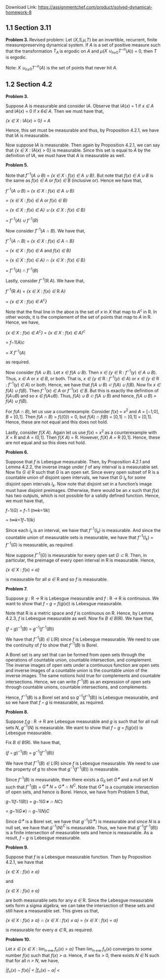 Download Link: https://assignmentchef.com/product/solved-dynamical-homework-8
<br>
<h2>1.1            Section 3.11</h2>

<strong>Problem 3. </strong>Revised problem: Let (<em>X,S,µ,T</em>) be an invertible, recurrent, finite measurepreserving dynamical system. If <em>A </em>is a set of positive measure such that the transformation <em>T<sub>A </sub></em>is ergodic on <em>A </em>and <em>µ</em>(<em>X  ∪<sub>n≥</sub></em><sub>0</sub><em>T<sup>−n</sup></em>(<em>A</em>)) = 0, then <em>T </em>is ergodic.

Note: <em>X  ∪<sub>n≥</sub></em><sub>0</sub><em>T<sup>−n</sup></em>(<em>A</em>) is the set of points that never hit <em>A</em>.

<h2>1.2            Section 4.2</h2>

<strong>Problem 3.</strong>

Suppose <em>A </em>is measurable and consider I<em>A</em>. Observe that I<em>A</em>(<em>x</em>) = 1 if <em>x ∈ A </em>and I<em>A</em>(<em>x</em>) = 0 if <em>x 6∈ A</em>. Then we must have that,

<em>{x ∈ X </em>: I<em>A</em>(<em>x</em>) <em>&gt; </em>0<em>} </em>= <em>A</em>

Hence, this set must be measurable and thus, by Proposition 4.2.1, we have that I<em>A </em>is measurable.

Now suppose I<em>A </em>is measurable. Then again by Proposition 4.2.1, we can say that <em>{x ∈ X </em>: I<em>A</em>(<em>x</em>) <em>&gt; </em>0<em>} </em>is measurable. Since this set is equal to <em>A </em>by the definition of I<em>A</em>, we must have that <em>A </em>is measurable as well.

<strong>Problem 5.</strong>

Note that <em>f<sup>−</sup></em><sup>1</sup>(<em>A ∪ B</em>) = <em>{x ∈ X </em>: <em>f</em>(<em>x</em>) <em>∈ A ∪ B}</em>. But note that <em>f</em>(<em>x</em>) <em>∈ A ∪ B </em>is the same as <em>f</em>(<em>x</em>) <em>∈ A </em>or <em>f</em>(<em>x</em>) <em>∈ B </em>(inclusive or). Hence we have that,

<em>f<sup>−</sup></em><sup>1</sup>(<em>A ∪ B</em>) = <em>{x ∈ X </em>: <em>f</em>(<em>x</em>) <em>∈ A ∪ B}</em>

= <em>{x ∈ X </em>: <em>f</em>(<em>x</em>) <em>∈ A </em>or <em>f</em>(<em>x</em>) <em>∈ B}</em>

= <em>{x ∈ X </em>: <em>f</em>(<em>x</em>) <em>∈ A} ∪ {x ∈ X </em>: <em>f</em>(<em>x</em>) <em>∈ B}</em>

= <em>f<sup>−</sup></em><sup>1</sup>(<em>A</em>) <em>∪ f<sup>−</sup></em><sup>1</sup>(<em>B</em>)

Now consider <em>f<sup>−</sup></em><sup>1</sup>(<em>A ∩ B</em>). We have that,

<em>f<sup>−</sup></em><sup>1</sup>(<em>A ∩ B</em>) = <em>{x ∈ X </em>: <em>f</em>(<em>x</em>) <em>∈ A ∩ B}</em>

= <em>{x ∈ X </em>: <em>f</em>(<em>x</em>) <em>∈ A </em>and <em>f</em>(<em>x</em>) <em>∈ B}</em>

= <em>{x ∈ X </em>: <em>f</em>(<em>x</em>) <em>∈ A} ∩ {x ∈ X </em>: <em>f</em>(<em>x</em>) <em>∈ B}</em>

= <em>f<sup>−</sup></em><sup>1</sup>(<em>A</em>) <em>∩ f<sup>−</sup></em><sup>1</sup>(<em>B</em>)

Lastly, consider <em>f<sup>−</sup></em><sup>1</sup>(R <em> A</em>). We have that,

<em>f<sup>−</sup></em><sup>1</sup>(R <em> A</em>) = <em>{x ∈ X </em>: <em>f</em>(<em>x</em>) <em>∈ </em>R <em> A}</em>

= <em>{x ∈ X </em>: <em>f</em>(<em>x</em>) <em>∈ A<sup>c</sup>}</em>

Note that the final line in the aboe is the set of <em>x </em>in <em>X </em>that map to <em>A<sup>c </sup></em>in R. In other words, it is the complement of the set of points that map to <em>A </em>in R. Hence, we have,

<em>{x ∈ X </em>: <em>f</em>(<em>x</em>) <em>∈ A<sup>c</sup>} </em>= <em>{x ∈ X </em>: <em>f</em>(<em>x</em>) <em>∈ A}<sup>c</sup></em>

= <em>f</em><em>−</em>1(<em>A</em>)<em>c</em>

= <em>X  f<sup>−</sup></em><sup>1</sup>(<em>A</em>)

as required.

Now consider <em>f</em>(<em>A ∪ B</em>). Let <em>x ∈ f</em>(<em>A ∪ B</em>). Then <em>x ∈ {y ∈ </em>R : <em>f<sup>−</sup></em><sup>1</sup>(<em>y</em>) <em>∈ A ∪ B</em>). Thus, <em>x ∈ A </em>or <em>x ∈ B</em>, or both. That is, <em>x ∈ {y ∈ </em>R : <em>f<sup>−</sup></em><sup>1</sup>(<em>y</em>) <em>∈ A</em>) or <em>x ∈ {y ∈ </em>R : <em>f<sup>−</sup></em><sup>1</sup>(<em>y</em>) <em>∈ A</em>) or both. Hence, we have that <em>f</em>(<em>A ∪ B</em>) <em>⊂ f</em>(<em>A</em>) <em>∪ f</em>(<em>B</em>). Now fix <em>x ∈ f</em>(<em>A</em>) <em>∪ f</em>(<em>B</em>). Then <em>f<sup>−</sup></em><sup>1</sup>(<em>x</em>) <em>∈ A </em>or <em>f<sup>−</sup></em><sup>1</sup>(<em>x</em>) <em>∈ B</em>. But this is exactly the definition of <em>f</em>(<em>A∪B</em>) and so <em>x ∈ f</em>(<em>A∪B</em>). Thus, <em>f</em>(<em>A</em>) <em>∪ B ⊂ f</em>(<em>A ∪ B</em>) and hence, <em>f</em>(<em>A ∪ B</em>) = <em>f</em>(<em>A</em>) <em>∪ f</em>(<em>B</em>).

For <em>f</em>(<em>A ∩ B</em>), let us use a counterexample. Consider <em>f</em>(<em>x</em>) = <em>x</em><sup>2 </sup>and <em>A </em>= [<em>−</em>1<em>,</em>0], <em>B </em>= [0<em>,</em>1]. Then <em>f</em>(<em>A ∩ B</em>) = <em>f</em>(<em>{</em>0<em>}</em>) = 0, but <em>f</em>(<em>A</em>) <em>∩ f</em>(<em>B</em>) = [0<em>,</em>1] <em>∩ </em>[0<em>,</em>1] = [0<em>,</em>1]. Hence, these are not equal and this does not hold.

Lastly, consider <em>f</em>(<em>X  A</em>). Again let us use <em>f</em>(<em>x</em>) = <em>x</em><sup>2 </sup>as a counterexample with <em>X </em>= R and <em>A </em>= (0<em>,</em>1]. Then <em>f</em>(<em>X  A</em>) = R. However, <em>f</em>(<em>X</em>) <em> A </em>= R <em> </em>[0<em>,</em>1]. Hence, these are not equal and so this does not hold.

<strong>Problem 6.</strong>

Suppose that <em>f </em>is Lebesgue measurable. Then, by Proposition 4.2.1 and Lemma 4.2.2, the inverse image under <em>f </em>of any interval is a measurable set. Now fix <em>G ∈ </em>R such that <em>G </em>is an open set. Since every open subset of R is a countable union of disjoint open intervals, we have that <em>G </em><em>I<sub>k </sub></em>for some disjoint open intervals <em>I<sub>k</sub></em>. Now note that disjoint set in a function’s image must have disjoint preimages. Otherwise, there would be an <em>x </em>such that <em>f</em>(<em>x</em>) has two outputs, which is not possible for a validly defined function. Hence, we must have that,

<em>f</em><em>−</em>1(<em>G</em>) = <em>f</em><em>−</em>1 (<em>t</em><em>∞k</em>=1<em>I</em><em>k</em>)

= <em>t</em><em>∞k</em>=1<em>f</em><em>−</em>1(<em>I</em><em>k</em>)

Since each <em>I<sub>k </sub></em>is an interval, we have that <em>f<sup>−</sup></em><sup>1</sup>(<em>I<sub>k</sub></em>) is measurable. And since the countable union of measurable sets is measurable, we have that <em>f<sup>−</sup></em><sup>1</sup>(<em>I<sub>k</sub></em>) = <em>f<sup>−</sup></em><sup>1</sup>(<em>G</em>) is measurable, as required.

Now suppose <em>f<sup>−</sup></em><sup>1</sup>(<em>G</em>) is measurable for every open set <em>G ⊂ </em>R. Then, in particular, the preimage of every open interval in R is measurable. Hence,

<em>{x ∈ X </em>: <em>f</em>(<em>x</em>) <em>&lt; a}</em>

is measurable for all <em>a ∈ </em>R and so <em>f </em>is measurable.

<strong>Problem 7.</strong>

Suppose <em>g </em>: R <em>→ </em>R is Lebesgue measurable and <em>f </em>: R <em>→ </em>R is continuous. We want to show that <em>f ◦ g </em>= <em>f</em>(<em>g</em>(<em>x</em>)) is Lebesgue measurable.

Note that R is a metric space and <em>f </em>is continuous on R. Hence, by Lemma 4.2.3, <em>f </em>is Lebesgue measurable as well. Now fix <em>B ∈ B</em>(R). We have that,

(<em>f ◦ g</em>)<em><sup>−</sup></em><sup>1</sup>(<em>B</em>) = <em>g<sup>−</sup></em><sup>1</sup>(<em>f<sup>−</sup></em><sup>1</sup>(<em>B</em>))

We have that <em>f<sup>−</sup></em><sup>1</sup>(<em>B</em>) <em>∈ L</em>(R) since <em>f </em>is Lebesgue measurable. We need to use the continuity of <em>f </em>to show that <em>f<sup>−</sup></em><sup>1</sup>(<em>B</em>) is Borel.

A Borel set is any set that can be formed from open sets through the operations of countable union, countable intersection, and complement. The inverse images of open sets under a continuous function are open sets and inverse images of a countable union is the countable union of the inverse images. The same notions hold true for complements and countable intersections. Hence, we can write <em>f<sup>−</sup></em><sup>1</sup>(<em>B</em>) as an expression of open sets through countable unions, countable intersections, and complements.

Hence, <em>f<sup>−</sup></em><sup>1</sup>(<em>B</em>) is a Borel set and so <em>g<sup>−</sup></em><sup>1</sup>(<em>f<sup>−</sup></em><sup>1</sup>(<em>B</em>)) is Lebesgue measurable, and so we have that <em>f ◦ g </em>is measurable, as required.

<strong>Problem 8.</strong>

Suppose <em>f,g </em>: R <em>→ </em>R are Lebesgue measurable and <em>g </em>is such that for all null sets <em>N</em>, <em>g<sup>−</sup></em><sup>1</sup>(<em>N</em>) is measurable. We want to show that <em>f ◦ g </em>= <em>f</em>(<em>g</em>(<em>x</em>)) is Lebesgue measurable.

Fix <em>B ∈ B</em>(R). We have that,

(<em>f ◦ g</em>)<em><sup>−</sup></em><sup>1</sup>(<em>B</em>) = <em>g<sup>−</sup></em><sup>1</sup>(<em>f<sup>−</sup></em><sup>1</sup>(<em>B</em>))

We have that <em>f<sup>−</sup></em><sup>1</sup>(<em>B</em>) <em>∈ L</em>(R) since <em>f </em>is Lebesgue measurable. We need to use the property of <em>g </em>to show that <em>g<sup>−</sup></em><sup>1</sup>(<em>f<sup>−</sup></em><sup>1</sup>(<em>B</em>)) is measurable.

Since <em>f<sup>−</sup></em><sup>1</sup>(<em>B</em>) is measurable, then there exists a <em>G<sub>δ </sub></em>set <em>G<sup>∗ </sup></em>and a null set <em>N </em>such that <em>f<sup>−</sup></em><sup>1</sup>(<em>B</em>) = <em>G<sup>∗ </sup> N </em>= <em>G<sup>∗ </sup>∩ N<sup>C</sup></em>. Note that <em>G<sup>∗ </sup></em>is a countable intersection of open sets, and hence is Borel. Hence, we have from Problem 5 that,

<em>g</em><em>−</em>1(<em>f</em><em>−</em>1(<em>B</em>)) = <em>g</em><em>−</em>1(<em>G</em><em>∗ ∩ N</em><em>C</em>)

= <em>g</em><em>−</em>1(<em>G</em><em>∗</em>) <em>∩ g</em><em>−</em>1(<em>N</em>)<em>C</em>

Since <em>G<sup>∗ </sup></em>is a Borel set, we have that <em>g<sup>−</sup></em><sup>1</sup>(<em>G<sup>∗</sup></em>) is measurable and since <em>N </em>is a null set, we have that <em>g<sup>−</sup></em><sup>1</sup>(<em>N</em>)<em><sup>C </sup></em>is measurable. Thus, we have that <em>g<sup>−</sup></em><sup>1</sup>(<em>f<sup>−</sup></em><sup>1</sup>(<em>B</em>)) is a finite intersection of measurable sets and hence is measurable. As a result, <em>f ◦ g </em>is Lebesgue measurable.

<strong>Problem 9.</strong>

Suppose that <em>f </em>is a Lebesgue measurable function. Then by Proposition 4.2.1, we have that

<em>{x ∈ X </em>: <em>f</em>(<em>x</em>) <em>≥ a}</em>

and

<em>{x ∈ X </em>: <em>f</em>(<em>x</em>) <em>≤ a}</em>

are both measurable sets for any <em>a ∈ </em>R. Since the Lebesgue measurable sets form a sigma algebra, we can take the intersection of these sets and still have a measurable set. This gives us that,

<em>{x ∈ X </em>: <em>f</em>(<em>x</em>) <em>≥ a} ∩ {x ∈ X </em>: <em>f</em>(<em>x</em>) <em>≤ a} </em>= <em>{x ∈ X </em>: <em>f</em>(<em>x</em>) = <em>a}</em>

is measurable for every <em>a ∈ </em>R, as required.

<strong>Problem 10.</strong>

Let <em>x ∈ {x ∈ X </em>: lim<em><sub>n→∞ </sub>f<sub>n</sub></em>(<em>x</em>) <em>&gt; α} </em>Then lim<em><sub>n→∞ </sub>f<sub>n</sub></em>(<em>x</em>) converges to some number <em>f</em>(<em>x</em>) such that <em>f</em>(<em>x</em>) <em>&gt; α</em>. Hence, if we fix <em> &gt; </em>0, there exists <em>N ∈ </em>N such that for all <em>n &gt; N</em>, we have,

<em>|f<sub>n</sub></em>(<em>x</em>) <em>− f</em>(<em>x</em>)<em>| &lt; |f<sub>n</sub></em>(<em>x</em>) <em>− α| &lt; </em>